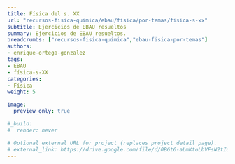 ```yaml
---
title: Física del s. XX
url: "recursos-fisica-quimica/ebau/fisica/por-temas/fisica-s-xx"
subtitle: Ejercicios de EBAU resueltos
summary: Ejercicios de EBAU resueltos.
breadcrumbs: ["recursos-fisica-quimica","ebau-fisica-por-temas"]
authors:
- enrique-ortega-gonzalez
tags:
- EBAU
- física-s-XX
categories:
- Física
weight: 5

image:
  preview_only: true

#_build:
#  render: never

# Optional external URL for project (replaces project detail page).
# external_link: https://drive.google.com/file/d/0B6t6-aLmKtoLbVFsN2tIdURtRkk/view
---
```


<!-- <iframe src="https://drive.google.com/file/d/0B6t6-aLmKtoLbVFsN2tIdURtRkk/preview" style="width: 100vw; height: 500px; position: relative; left: 50%; right: 50%; margin-left: -50vw; margin-right: -50vw;" frameborder="0"></iframe> -->

<div id="adobe-dc-view" style="width: 100vw; position: relative; left: 50%; right: 50%; margin-left: -50vw; margin-right: -50vw;"></div>
<script src="https://documentcloud.adobe.com/view-sdk/main.js"></script>
<script type="text/javascript">
	document.addEventListener("adobe_dc_view_sdk.ready", function(){ 
		var adobeDCView = new AdobeDC.View({clientId: "5b6be996ab824b0e8113830d11740fa3", divId: "adobe-dc-view"});
		adobeDCView.previewFile({
			content:{location: {url: "https://fisiquimicamente.com/recursos-fisica-quimica/ebau/fisica/por-temas/fisica-s-xx/fisica-s-XX-EBAU-Fisica.pdf"}},
			metaData:{fileName: "fisica-s-XX-EBAU-Fisica.pdf"}
		}, {embedMode: "IN_LINE"});
	});
</script>